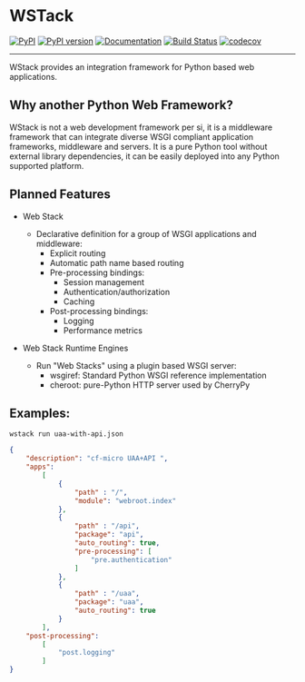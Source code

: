 WSTack
======

[![PyPI](https://img.shields.io/pypi/v/wstack.svg)](https://pypi.python.org/pypi/wstack)
[![PyPI version](https://img.shields.io/pypi/pyversions/wstack.svg)](https://pypi.python.org/pypi/wstack)
[![Documentation](https://img.shields.io/badge/docs-latest-brightgreen.svg)](https://miyakogi.github.io/wstack)
[![Build Status](https://travis-ci.org/miyakogi/wstack.svg?branch=master)](https://travis-ci.org/miyakogi/m2r)
[![codecov](https://codecov.io/gh/miyakogi/wstack/branch/master/graph/badge.svg)](https://codecov.io/gh/miyakogi/m2r)

--------------------------------------------------------------------------------

WStack provides an integration framework for Python based web applications.

## Why another Python Web Framework?

WStack is not a web development framework per si, it is a middleware framework that can integrate diverse WSGI compliant application frameworks, middleware and servers. It is a pure Python tool without external library dependencies, it can be easily deployed into any Python supported platform.

## Planned Features

- Web Stack
    - Declarative definition for a group of WSGI applications and middleware:
        - Explicit routing
        - Automatic path name based routing
        - Pre-processing bindings:
            - Session management
            - Authentication/authorization
            - Caching
        - Post-processing bindings:
            - Logging
            - Performance metrics

- Web Stack Runtime Engines
    - Run "Web Stacks" using a plugin based WSGI server:
        - wsgiref: Standard Python WSGI reference implementation
        - cheroot: pure-Python HTTP server used by CherryPy

## Examples:
`wstack run uaa-with-api.json`
```json
{
    "description": "cf-micro UAA+API ",
    "apps":
        [
            {
                "path" : "/",
                "module": "webroot.index"
            },
            {
                "path" : "/api",
                "package": "api",
                "auto_routing": true,
                "pre-processing": [
                    "pre.authentication"
                ]
            },
            {
                "path" : "/uaa",
                "package": "uaa",
                "auto_routing": true
            }
        ],
    "post-processing":
        [
            "post.logging"
        ]
}
```
